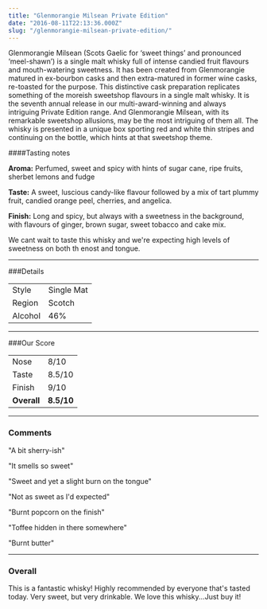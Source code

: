 ```yaml
---
title: "Glenmorangie Milsean Private Edition"
date: "2016-08-11T22:13:36.000Z"
slug: "/glenmorangie-milsean-private-edition/"
---
```

Glenmorangie Milsean (Scots Gaelic for ‘sweet things’ and pronounced ‘meel-shawn’) is a single malt whisky full of intense candied fruit flavours and mouth-watering sweetness. It has been created from Glenmorangie matured in ex-bourbon casks and then extra-matured in former wine casks, re-toasted for the purpose. This distinctive cask preparation replicates something of the moreish sweetshop flavours in a single malt whisky.
It is the seventh annual release in our multi-award-winning and always intriguing Private Edition range. And Glenmorangie Milsean, with its remarkable sweetshop allusions, may be the most intriguing of them all.
The whisky is presented in a unique box sporting red and white thin stripes  and continuing on the bottle, which hints at that sweetshop theme.

####Tasting notes

**Aroma:** Perfumed, sweet and spicy with hints of sugar cane, ripe fruits, sherbet lemons and fudge

**Taste:** A sweet, luscious candy-like flavour followed by a mix of tart plummy fruit, candied orange peel, cherries, and angelica.

**Finish:** Long and spicy, but always with a sweetness in the background, with flavours of ginger, brown sugar, sweet tobacco and cake mix.


We cant wait to taste this whisky and we're expecting high levels of sweetness on both th enost and tongue. 

---

###Details
<table>  
<tr>  
<td class="grey">Style</td><td>Single Mat</td>  
</tr>  
<tr>  
<td class="grey">Region</td><td>Scotch</td>  
</tr>  
<tr>  
<td class="grey">Alcohol</td><td>46%</td>  
</tr>  
</table>


---

###Our Score
<table class="score-table">  
<tr>  
<td class="grey">Nose</td><td>8/10</td>  
</tr>  
<tr>  
<td class="grey">Taste</td><td>8.5/10</td>  
</tr>  
<tr>  
<td class="grey">Finish</td><td>9/10</td>  
</tr>  
<tr>  
<td class="grey"><strong>Overall</strong></td><td><strong>8.5/10</strong></td>  
</tr>  
</table>

---

### Comments
"A bit sherry-ish"

"It smells so sweet"

"Sweet and yet a slight burn on the tongue"

"Not as sweet as I'd expected"

"Burnt popcorn on the finish"

"Toffee hidden in there somewhere"

"Burnt butter"

---

### Overall

This is a fantastic whisky! Highly recommended by everyone that's tasted today. Very sweet, but very drinkable. We love this whisky...Just buy it!

    